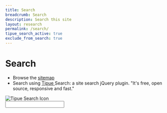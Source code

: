 ```yaml
---
title: Search
breadcrumb: Search
description: Search this site
layout: research
permalink: /search/
tipue_search_active: true
exclude_from_search: true
---
```

<h1>Search</h1>
<ul>
<li>Browse the <a href="sitemap/">sitemap</a></li>
<li>Search using
<a href="http://www.tipue.com/" target="blank">
	Tipue
</a> 
Search: a site search jQuery plugin. "It's free, open source, responsive and fast."
</li>
</ul>
<form action="{{ page.url | relative_url }}">
	<div class="tipue_search_left">
		<img src="{{ "/assets/tipuesearch/search.png" | relative_url }}" 
			alt="Tipue Search Icon"
			class="tipue_search_icon" />
	</div>
  	<div class="tipue_search_right">
		<input type="text" name="q" id="tipue_search_input" 
			pattern=".{3,}" title="At least 3 characters" required />
	</div>
	<div style="clear: both;">
	</div>
</form>

<div id="tipue_search_content">
</div>

<script>
	$(document).ready(function() {
		$('#tipue_search_input').tipuesearch();
	});
</script>
